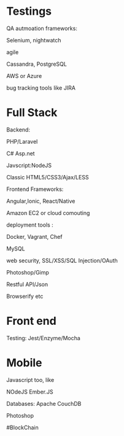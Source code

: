 # Testings

QA autmoation frameworks:

Selenium, nightwatch 

agile 

Cassandra, PostgreSQL 

AWS or Azure

bug tracking tools like JIRA

# Full Stack

Backend:

PHP/Laravel

C# Asp.net

Javscript:NodeJS 

Classic HTML5/CSS3/Ajax/LESS

Frontend Frameworks:

Angular,Ionic, React/Native

Amazon EC2 or cloud comouting

deployment tools :

Docker, Vagrant, Chef

MySQL

web security, SSL/XSS/SQL Injection/OAuth

Photoshop/Gimp

Restful API/Json

Browserify etc 



# Front end 

Testing: Jest/Enzyme/Mocha

# Mobile 

Javascript too, like 

NOdeJS Ember.JS

Databases:
Apache CouchDB

Photoshop 

#BlockChain

